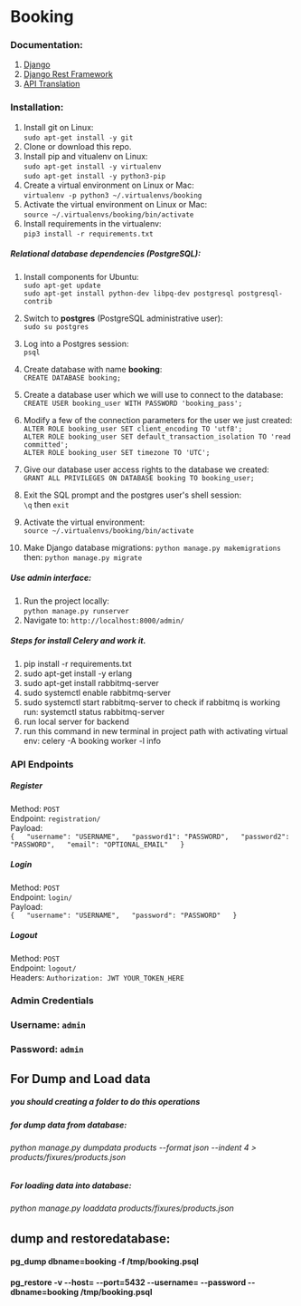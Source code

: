 
# Booking 
### Documentation:

1. [Django](https://docs.djangoproject.com/en/2.0/releases/2.0/)
2. [Django Rest Framework](https://www.django-rest-framework.org/)
3. [API Translation](https://pypi.org/project/googletrans/)


### Installation:

1. Install git on Linux:  
`sudo apt-get install -y git`
2. Clone or download this repo.
3. Install pip and vitualenv on Linux:  
`sudo apt-get install -y virtualenv`  
`sudo apt-get install -y python3-pip`
4. Create a virtual environment on Linux or Mac:  
`virtualenv -p python3 ~/.virtualenvs/booking`
5. Activate the virtual environment on Linux or Mac:  
`source ~/.virtualenvs/booking/bin/activate`
6. Install requirements in the virtualenv:  
`pip3 install -r requirements.txt`

##### Relational database dependencies (PostgreSQL):
1. Install components for Ubuntu:  
`sudo apt-get update`  
`sudo apt-get install python-dev libpq-dev postgresql postgresql-contrib`
2. Switch to **postgres** (PostgreSQL administrative user):  
`sudo su postgres`
3. Log into a Postgres session:  
`psql`
4. Create database with name **booking**:  
`CREATE DATABASE booking;`
5. Create a database user which we will use to connect to the database:  
`CREATE USER booking_user WITH PASSWORD 'booking_pass';`
6. Modify a few of the connection parameters for the user we just created:  
`ALTER ROLE booking_user SET client_encoding TO 'utf8';`  
`ALTER ROLE booking_user SET default_transaction_isolation TO 'read committed';`  
`ALTER ROLE booking_user SET timezone TO 'UTC';` 
7. Give our database user access rights to the database we created:  
`GRANT ALL PRIVILEGES ON DATABASE booking TO booking_user;`
8. Exit the SQL prompt and the postgres user's shell session:  
`\q` then `exit`

9. Activate the virtual environment:  
`source ~/.virtualenvs/booking/bin/activate`
10. Make Django database migrations:
`python manage.py makemigrations`  
then: `python manage.py migrate`

##### Use admin interface:
1. Run the project locally:  
`python manage.py runserver`
2. Navigate to: `http://localhost:8000/admin/`
 
##### Steps for install Celery and work it.
1. pip install -r requirements.txt
2. sudo apt-get install -y erlang
3. sudo apt-get install rabbitmq-server
4. sudo systemctl enable rabbitmq-server
5. sudo systemctl start rabbitmq-server to check if rabbitmq is working run: systemctl status rabbitmq-server
6. run local server for backend
7. run this command in new terminal in project path with activating virtual env: celery -A booking worker -l info


### API Endpoints
##### Register
Method: `POST`  
Endpoint: `registration/`  
Payload:  
`{  
    "username": "USERNAME",  
    "password1": "PASSWORD",  
    "password2": "PASSWORD",  
    "email": "OPTIONAL_EMAIL"  
}`
##### Login
Method: `POST`  
Endpoint: `login/`  
Payload:  
`{  
    "username": "USERNAME",  
    "password": "PASSWORD"  
}`

##### Logout
Method: `POST`  
Endpoint: `logout/`  
Headers: `Authorization: JWT YOUR_TOKEN_HERE`  


### Admin Credentials
### Username: `admin`  
### Password: `admin` 

## For Dump and Load data

##### you should creating a folder to do this operations

##### for dump data from database:

###### python manage.py dumpdata products --format json --indent 4 > products/fixures/products.json

##### For loading data into database:
###### python manage.py loaddata products/fixures/products.json

## dump and restoredatabase:
#### pg_dump dbname=booking -f /tmp/booking.psql
#### pg_restore -v --host=<host> --port=5432 --username=<username> --password --dbname=booking /tmp/booking.psql


